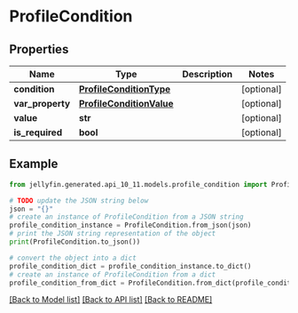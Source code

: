 # ProfileCondition


## Properties

Name | Type | Description | Notes
------------ | ------------- | ------------- | -------------
**condition** | [**ProfileConditionType**](ProfileConditionType.md) |  | [optional] 
**var_property** | [**ProfileConditionValue**](ProfileConditionValue.md) |  | [optional] 
**value** | **str** |  | [optional] 
**is_required** | **bool** |  | [optional] 

## Example

```python
from jellyfin.generated.api_10_11.models.profile_condition import ProfileCondition

# TODO update the JSON string below
json = "{}"
# create an instance of ProfileCondition from a JSON string
profile_condition_instance = ProfileCondition.from_json(json)
# print the JSON string representation of the object
print(ProfileCondition.to_json())

# convert the object into a dict
profile_condition_dict = profile_condition_instance.to_dict()
# create an instance of ProfileCondition from a dict
profile_condition_from_dict = ProfileCondition.from_dict(profile_condition_dict)
```
[[Back to Model list]](../README.md#documentation-for-models) [[Back to API list]](../README.md#documentation-for-api-endpoints) [[Back to README]](../README.md)


